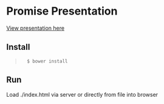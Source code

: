 # Promise Presentation
[View presentation here](http://lesson.vs.am/reactjs-presentation/#/)

## Install
>       $ bower install

## Run
Load ./index.html via server or directly from file into browser
